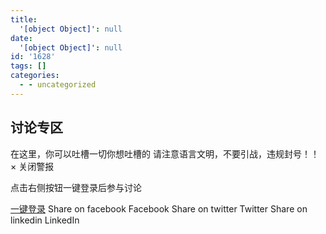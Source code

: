 ```yaml
---
title:
  '[object Object]': null
date:
  '[object Object]': null
id: '1628'
tags: []
categories:
  - - uncategorized
---
```


## 讨论专区

在这里，你可以吐槽一切你想吐槽的 请注意语言文明，不要引战，违规封号！！ × 关闭警报

点击右侧按钮一键登录后参与讨论  

[一键登录](https://thuce.top/wp-login.php) Share on facebook Facebook Share on twitter Twitter Share on linkedin LinkedIn